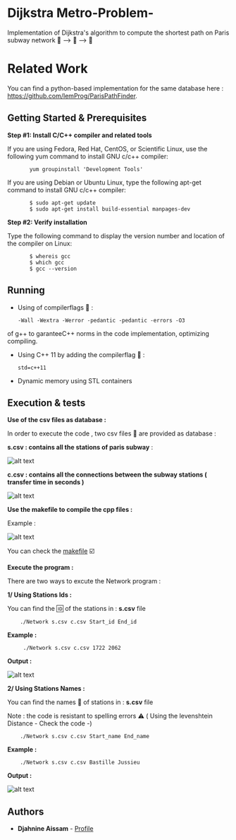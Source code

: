 # Dijkstra Metro-Problem- 

Implementation of Dijkstra's algorithm to compute the shortest path on Paris subway network :station: --> :train: --> :station: 

# Related Work 

You can find a python-based implementation for the same database here : https://github.com/IemProg/ParisPathFinder.

## Getting Started & Prerequisites 

**Step #1: Install C/C++ compiler and related tools**

If you are using Fedora, Red Hat, CentOS, or Scientific Linux, use the following yum command to install GNU c/c++ compiler:

           yum groupinstall 'Development Tools'
           
If you are using Debian or Ubuntu Linux, type the following apt-get command to install GNU c/c++ compiler:

           $ sudo apt-get update
           $ sudo apt-get install build-essential manpages-dev

**Step #2: Verify installation**

Type the following command to display the version number and location of the compiler on Linux:

           $ whereis gcc
           $ which gcc
           $ gcc --version
           
## Running 

* Using of compilerflags  :checkered_flag: :

      -Wall -Wextra -Werror -pedantic -pedantic -errors -O3
    
of g++ to garanteeC++ norms in the code implementation, optimizing compiling.

* Using C++ 11 by adding the compilerflag :checkered_flag: : 

      std=c++11 
      
* Dynamic memory using STL containers


## Execution & tests

**Use of the csv files as database :**

In order to execute the code , two csv files  :page_facing_up: are provided as database :

**s.csv : contains all the stations of paris subway** :
       
![alt text ](https://github.com/AissamDjahnine/Metro-Problem-/blob/master/files./stations.jpg)
       
**c.csv : contains all the connections between the subway stations ( transfer time in seconds )**
       
![alt text ](https://github.com/AissamDjahnine/Metro-Problem-/blob/master/files./connections.jpg)


**Use the makefile to compile the cpp files :**

Example :

![alt text](https://github.com/AissamDjahnine/Metro-Problem-/blob/master/files./makefile.jpg)


You can check the [makefile](https://github.com/AissamDjahnine/Metro-Problem-/blob/master/makefile)  :ballot_box_with_check:

**Execute the program :**

There are two ways to excute the Network program  : 

**1/ Using Stations Ids :** 

You can find the :id: of the stations in : **s.csv** file 

        ./Network s.csv c.csv Start_id End_id        
**Example :** 

         ./Network s.csv c.csv 1722 2062
**Output :**

![alt text ](https://github.com/AissamDjahnine/Metro-Problem-/blob/master/files./SaintLazare_Bastille.jpg)

**2/ Using Stations Names :**

You can find the names :abcd: of stations in : **s.csv** file

Note : the code is resistant to spelling errors :warning: ( Using the levenshtein Distance - Check the code -)


        ./Network s.csv c.csv Start_name End_name
        
**Example :**

        ./Network s.csv c.csv Bastille Jussieu        

**Output :**

![alt text](https://github.com/AissamDjahnine/Metro-Problem-/blob/master/files./BastilleJussieu.jpg)

## Authors

* **Djahnine Aissam**  - [Profile](https://github.com/AissamDjahnine)
